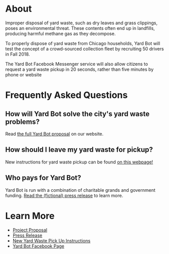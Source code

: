 # About

Improper disposal of yard waste, such as dry leaves and grass clippings, poses an environmental threat. These contents often end up in landfills, producing harmful methane gas as they decompose.

To properly dispose of yard waste from Chicago households, Yard Bot will test the concept of a crowd-sourced collection fleet by recruiting 50 drivers in Fall 2018.

The Yard Bot Facebook Messenger service will also allow citizens to request a yard waste pickup in 20 seconds, rather than five minutes by phone or website

# Frequently Asked Questions

## How will Yard Bot solve the city's yard waste problems?
Read [the full Yard Bot proposal](proposal) on our website.

## How should I leave my yard waste for pickup?
New instructions for yard waste pickup can be found [on this webpage!](instructions)

## Who pays for Yard Bot?
Yard Bot is run with a combination of charitable grands and government funding. [Read the (fictional) press release](pressrelease) to learn more.

# Learn More
* [Project Proposal](proposal)
* [Press Release](pressrelease)
* [New Yard Waste Pick Up Instructions](instructions)
* [Yard Bot Facebook Page](https:/fb.me/yardbot)
